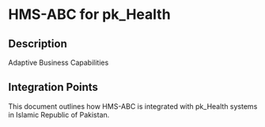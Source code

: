 # HMS-ABC for pk_Health

## Description

Adaptive Business Capabilities

## Integration Points

This document outlines how HMS-ABC is integrated with pk_Health systems in Islamic Republic of Pakistan.

